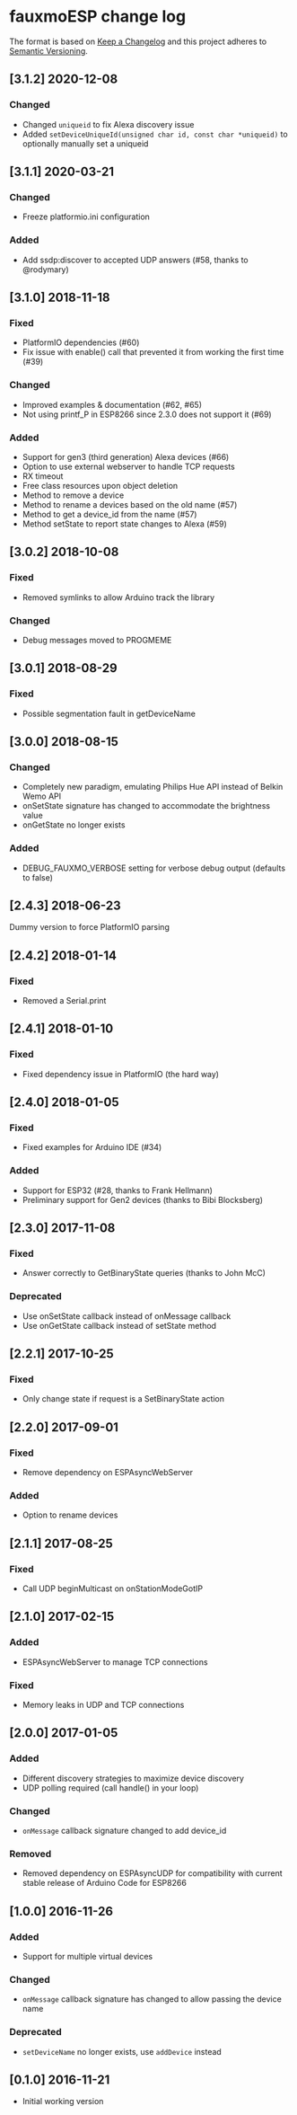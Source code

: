 # fauxmoESP change log

The format is based on [Keep a Changelog](http://keepachangelog.com/)
and this project adheres to [Semantic Versioning](http://semver.org/).

## [3.1.2] 2020-12-08
### Changed
- Changed `uniqueid` to fix Alexa discovery issue 
- Added `setDeviceUniqueId(unsigned char id, const char *uniqueid)` to optionally manually set a uniqueid

## [3.1.1] 2020-03-21
### Changed
- Freeze platformio.ini configuration

### Added 
- Add ssdp:discover to accepted UDP answers (#58, thanks to @rodymary)

## [3.1.0] 2018-11-18
### Fixed
- PlatformIO dependencies (#60)
- Fix issue with enable() call that prevented it from working the first time (#39)

### Changed
- Improved examples & documentation (#62, #65)
- Not using printf_P in ESP8266 since 2.3.0 does not support it (#69)

### Added
- Support for gen3 (third generation) Alexa devices (#66)
- Option to use external webserver to handle TCP requests
- RX timeout
- Free class resources upon object deletion
- Method to remove a device
- Method to rename a devices based on the old name (#57)
- Method to get a device_id from the name (#57)
- Method setState to report state changes to Alexa (#59)

## [3.0.2] 2018-10-08
### Fixed
- Removed symlinks to allow Arduino track the library

### Changed
- Debug messages moved to PROGMEME

## [3.0.1] 2018-08-29
### Fixed
- Possible segmentation fault in getDeviceName

## [3.0.0] 2018-08-15
### Changed
- Completely new paradigm, emulating Philips Hue API instead of Belkin Wemo API
- onSetState signature has changed to accommodate the brightness value
- onGetState no longer exists

### Added
- DEBUG_FAUXMO_VERBOSE setting for verbose debug output (defaults to false)

## [2.4.3] 2018-06-23
Dummy version to force PlatformIO parsing

## [2.4.2] 2018-01-14
### Fixed
- Removed a Serial.print

## [2.4.1] 2018-01-10
### Fixed
- Fixed dependency issue in PlatformIO (the hard way)

## [2.4.0] 2018-01-05
### Fixed
- Fixed examples for Arduino IDE (#34)

### Added
- Support for ESP32 (#28, thanks to Frank Hellmann)
- Preliminary support for Gen2 devices (thanks to Bibi Blocksberg)

## [2.3.0] 2017-11-08
### Fixed
- Answer correctly to GetBinaryState queries (thanks to John McC)

### Deprecated
- Use onSetState callback instead of onMessage callback
- Use onGetState callback instead of setState method

## [2.2.1] 2017-10-25
### Fixed
- Only change state if request is a SetBinaryState action

## [2.2.0] 2017-09-01
### Fixed
- Remove dependency on ESPAsyncWebServer

### Added
- Option to rename devices

## [2.1.1] 2017-08-25
### Fixed
- Call UDP beginMulticast on onStationModeGotIP

## [2.1.0] 2017-02-15
### Added
- ESPAsyncWebServer to manage TCP connections

### Fixed
- Memory leaks in UDP and TCP connections

## [2.0.0] 2017-01-05
### Added
- Different discovery strategies to maximize device discovery
- UDP polling required (call handle() in your loop)

### Changed
- ```onMessage``` callback signature changed to add device_id

### Removed
- Removed dependency on ESPAsyncUDP for compatibility with current stable release of Arduino Code for ESP8266

## [1.0.0] 2016-11-26
### Added
- Support for multiple virtual devices

### Changed
- ```onMessage``` callback signature has changed to allow passing the device name

### Deprecated
- ```setDeviceName``` no longer exists, use ```addDevice``` instead

## [0.1.0] 2016-11-21
- Initial working version
